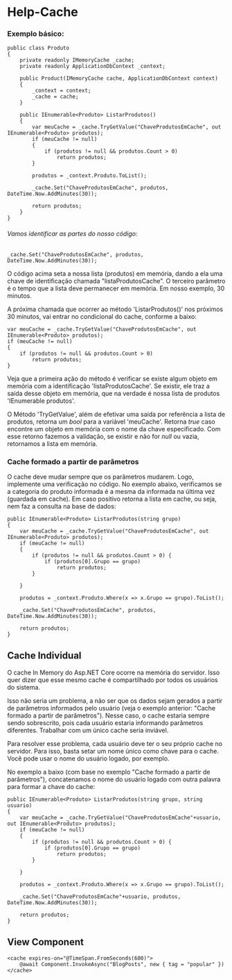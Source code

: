 # Help-Cache

### Exemplo básico:
```
public class Produto
{
    private readonly IMemoryCache _cache;
    private readonly ApplicationDbContext _context;
    
    public Product(IMemoryCache cache, ApplicationDbContext context)
    {
        _context = context;
        _cache = cache;
    }
    
    public IEnumerable<Produto> ListarProdutos()
    {       
        var meuCache = _cache.TryGetValue("ChaveProdutosEmCache", out IEnumerable<Produto> produtos);
        if (meuCache != null)
        {
            if (produtos != null && produtos.Count > 0)
                return produtos;                     
        }
        
        produtos = _context.Produto.ToList();
        
        _cache.Set("ChaveProdutosEmCache", produtos, DateTime.Now.AddMinutes(30));       
        
        return produtos;        
    }
}
```

###### Vamos identificar as partes do nosso código:
```
_cache.Set("ChaveProdutosEmCache", produtos, DateTime.Now.AddMinutes(30));   
```
O código acima seta a nossa lista (produtos) em memória, dando a ela uma chave de identificação chamada "listaProdutosCache".
O terceiro parâmetro é o tempo que a lista deve permanecer em memória. Em nosso exemplo, 30 minutos. 


A próxima chamada que ocorrer ao método 'ListarProdutos()' nos próximos 30 minutos, vai entrar no condicional do cache, conforme a baixo:

```
var meuCache = _cache.TryGetValue("ChaveProdutosEmCache", out IEnumerable<Produto> produtos);
if (meuCache != null)
{
    if (produtos != null && produtos.Count > 0)
        return produtos;                     
}
```
Veja que a primeira ação do método é verificar se existe algum objeto em memória com a identificação 'listaProdutosCache'. Se existir, ele traz a saída desse objeto em 
memória, que na verdade é nossa lista de produtos 'IEnumerable<Produto> produtos'.
    
O Método 'TryGetValue', além de efetivar uma saída por referência a lista de produtos, retorna um _bool_ para a variável 'meuCache'. Retorna _true_ caso encontre um objeto 
em memória com o nome da chave especificado. Com esse retorno fazemos a validação, se existir e não for _null_ ou vazia, retornamos a lista em memória.



### Cache formado a partir de parâmetros
O cache deve mudar sempre que os parâmetros mudarem. Logo, implemente uma verificação no código. No exemplo abaixo, verificamos se a categoria do produto informada é a mesma 
da informada na última vez (guardada em cache). Em caso positivo retorna a lista em cache, ou seja, nem faz a consulta na base de dados:
```
public IEnumerable<Produto> ListarProdutos(string grupo)
{       
    var meuCache = _cache.TryGetValue("ChaveProdutosEmCache", out IEnumerable<Produto> produtos);
    if (meuCache != null)
    {
        if (produtos != null && produtos.Count > 0) {            
            if (produtos[0].Grupo == grupo)
                return produtos;                
        }

    }

    produtos = _context.Produto.Where(x => x.Grupo == grupo).ToList();

    _cache.Set("ChaveProdutosEmCache", produtos, DateTime.Now.AddMinutes(30));       

    return produtos;        
}

```


## Cache Individual

O cache In Memory do Asp.NET Core ocorre na memória do servidor. Isso quer dizer que esse mesmo cache é compartilhado por todos os usuários do sistema. 

Isso não seria um problema, a não ser que os dados sejam gerados a partir de parâmetros informados pelo usuário (veja o exemplo anterior: "Cache formado a partir de parâmetros"). Nesse caso, o cache estaria sempre sendo sobrescrito, pois cada usuário estaria informando parâmetros diferentes. Trabalhar com um único cache seria 
inviável.

Para resolver esse problema, cada usuário deve ter o seu próprio cache no servidor. Para isso, basta setar um nome único como chave para o cache. Você pode usar o nome do usuário logado, por exemplo. 

No exemplo a baixo (com base no exemplo "Cache formado a partir de parâmetros"), concatenamos o nome do usuário logado com outra palavra para formar a chave do cache:
```
public IEnumerable<Produto> ListarProdutos(string grupo, string usuario)
{       
    var meuCache = _cache.TryGetValue("ChaveProdutosEmCache"+usuario, out IEnumerable<Produto> produtos);
    if (meuCache != null)
    {
        if (produtos != null && produtos.Count > 0) {            
            if (produtos[0].Grupo == grupo)
                return produtos;                
        }

    }

    produtos = _context.Produto.Where(x => x.Grupo == grupo).ToList();

    _cache.Set("ChaveProdutosEmCache"+usuario, produtos, DateTime.Now.AddMinutes(30));       

    return produtos;        
}
```




## View Component
```
<cache expires-on="@TimeSpan.FromSeconds(600)">
    @await Component.InvokeAsync("BlogPosts", new { tag = "popular" })
</cache>
```
